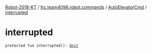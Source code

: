 [Robot-2018-KT](../../index.md) / [frc.team4096.robot.commands](../index.md) / [AutoElevatorCmd](index.md) / [interrupted](./interrupted.md)

# interrupted

`protected fun interrupted(): `[`Unit`](https://kotlinlang.org/api/latest/jvm/stdlib/kotlin/-unit/index.html)